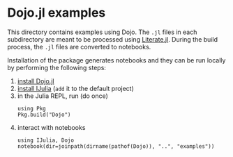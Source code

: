 # Dojo.jl examples

This directory contains examples using Dojo.
The `.jl` files in each subdirectory are meant to be processed using [Literate.jl](https://github.com/fredrikekre/Literate.jl).
During the build process, the `.jl` files are converted to notebooks. 

Installation of the package generates notebooks and they can be run locally by performing the following steps:

1. [install Dojo.jl](https://github.com/dojo-sim/Dojo.jl)
2. [install IJulia](https://github.com/JuliaLang/IJulia.jl) (`add` it to the default project)
3. in the Julia REPL, run (do once)
   ```
   using Pkg
   Pkg.build("Dojo")
   ```
4. interact with notebooks
   ```
   using IJulia, Dojo
   notebook(dir=joinpath(dirname(pathof(Dojo)), "..", "examples"))
   ````